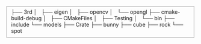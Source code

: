 <fieldset>
├── 3rd
│   ├── eigen
│   ├── opencv
│   └── opengl
├── cmake-build-debug
│   ├── CMakeFiles
│   ├── Testing
│   └── bin
├── include
└── models
    ├── Crate
    ├── bunny
    ├── cube
    ├── rock
    └── spot
</fieldset>
